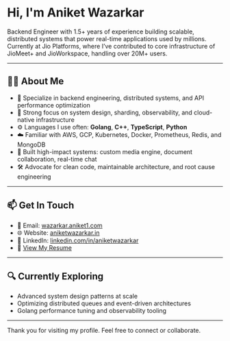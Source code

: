 # Hi, I'm Aniket Wazarkar

Backend Engineer with 1.5+ years of experience building scalable, distributed systems that power real-time applications used by millions. Currently at Jio Platforms, where I’ve contributed to core infrastructure of JioMeet+ and JioWorkspace, handling over 20M+ users.

---

## 🧑‍💻 About Me

- 🔧 Specialize in backend engineering, distributed systems, and API performance optimization
- 🧠 Strong focus on system design, sharding, observability, and cloud-native infrastructure
- ⚙️ Languages I use often: **Golang**, **C++**, **TypeScript**, **Python**
- ☁️ Familiar with AWS, GCP, Kubernetes, Docker, Prometheus, Redis, and MongoDB
- 🚀 Built high-impact systems: custom media engine, document collaboration, real-time chat
- 🛠️ Advocate for clean code, maintainable architecture, and root cause engineering
---
## 📫 Get In Touch

- 📧 Email: [wazarkar.aniket1.com](mailto:wazarkar.aniket1.com)
- 🌐 Website: [aniketwazarkar.in](https://aniketwazarkar.in)
- 💼 LinkedIn: [linkedin.com/in/aniketwazarkar](https://linkedin.com/in/aniketwazarkar)
- 📄 [View My Resume](https://drive.google.com/file/d/12Dd6lqnWLV-e1xTi6iY4-GkPw6zfpRXM/view?usp=drive_link)

---

## 🔍 Currently Exploring
- Advanced system design patterns at scale
- Optimizing distributed queues and event-driven architectures
- Golang performance tuning and observability tooling

---

Thank you for visiting my profile. Feel free to connect or collaborate.
